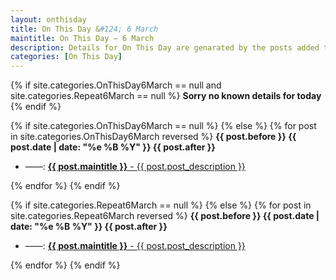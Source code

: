 ```yaml
---
layout: onthisday
title: On This Day &#124; 6 March
maintitle: On This Day — 6 March
description: Details for On This Day are genarated by the posts added to the website so the content is subject to changes/updates over time.
categories: [On This Day]
---
```


{% if site.categories.OnThisDay6March == null and site.categories.Repeat6March == null %}
<strong>Sorry no known details for today</strong>
{% endif %}

{% if site.categories.OnThisDay6March == null %}
{% else %}
{% for post in site.categories.OnThisDay6March reversed %}
<strong>{{ post.before }} {{ post.date | date: "%e %B %Y" }} {{ post.after }}</strong>
<ul>
<li> ——: <a href="{{ post.url }}"><strong>{{ post.maintitle }}</strong> - {{ post.post_description }}</a></li>
</ul>
{% endfor %}
{% endif %}

{% if site.categories.Repeat6March == null %}
{% else %}
{% for post in site.categories.Repeat6March reversed %}
<strong>{{ post.before }} {{ post.date | date: "%e %B %Y" }} {{ post.after }}</strong>
<ul>
<li> ——: <a href="{{ post.url }}"><strong>{{ post.maintitle }}</strong> - {{ post.post_description }}</a></li>
</ul>
{% endfor %}
{% endif %}
